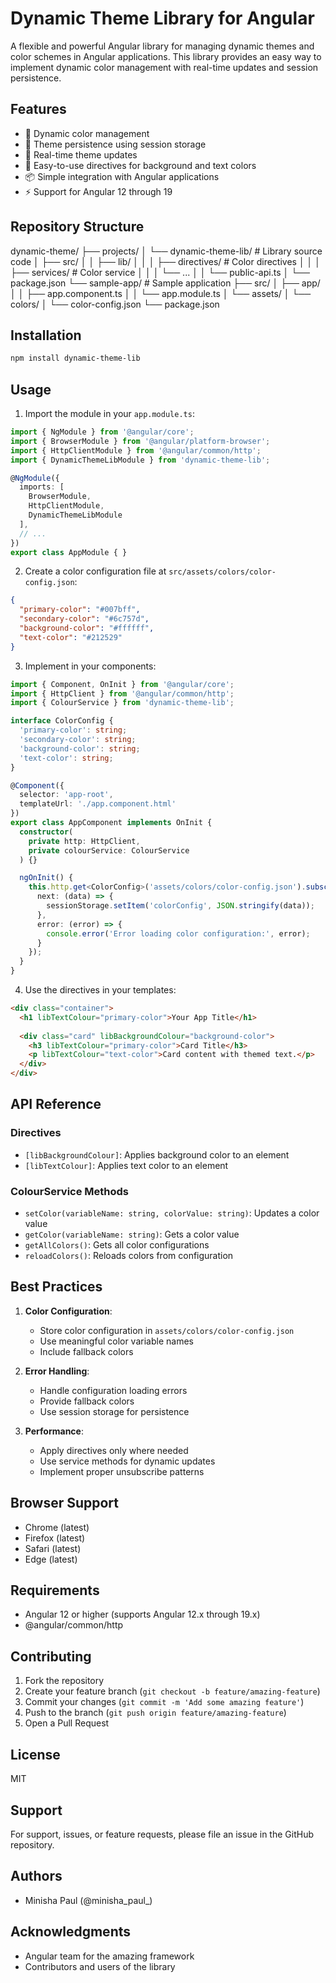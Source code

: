 # Dynamic Theme Library for Angular

A flexible and powerful Angular library for managing dynamic themes and color schemes in Angular applications. This library provides an easy way to implement dynamic color management with real-time updates and session persistence.

## Features

- 🎨 Dynamic color management
- 💾 Theme persistence using session storage
- 🔄 Real-time theme updates
- 🎯 Easy-to-use directives for background and text colors
- 📦 Simple integration with Angular applications
- ⚡ Support for Angular 12 through 19

## Repository Structure
dynamic-theme/
├── projects/
│ └── dynamic-theme-lib/ # Library source code
│ ├── src/
│ │ ├── lib/
│ │ │ ├── directives/ # Color directives
│ │ │ ├── services/ # Color service
│ │ │ └── ...
│ │ └── public-api.ts
│ └── package.json
└── sample-app/ # Sample application
├── src/
│ ├── app/
│ │ ├── app.component.ts
│ │ └── app.module.ts
│ └── assets/
│ └── colors/
│ └── color-config.json
└── package.json


## Installation

```bash
npm install dynamic-theme-lib
```

## Usage

1. Import the module in your `app.module.ts`:

```typescript
import { NgModule } from '@angular/core';
import { BrowserModule } from '@angular/platform-browser';
import { HttpClientModule } from '@angular/common/http';
import { DynamicThemeLibModule } from 'dynamic-theme-lib';

@NgModule({
  imports: [
    BrowserModule,
    HttpClientModule,
    DynamicThemeLibModule
  ],
  // ...
})
export class AppModule { }
```

2. Create a color configuration file at `src/assets/colors/color-config.json`:

```json
{
  "primary-color": "#007bff",
  "secondary-color": "#6c757d",
  "background-color": "#ffffff",
  "text-color": "#212529"
}
```

3. Implement in your components:

```typescript
import { Component, OnInit } from '@angular/core';
import { HttpClient } from '@angular/common/http';
import { ColourService } from 'dynamic-theme-lib';

interface ColorConfig {
  'primary-color': string;
  'secondary-color': string;
  'background-color': string;
  'text-color': string;
}

@Component({
  selector: 'app-root',
  templateUrl: './app.component.html'
})
export class AppComponent implements OnInit {
  constructor(
    private http: HttpClient,
    private colourService: ColourService
  ) {}

  ngOnInit() {
    this.http.get<ColorConfig>('assets/colors/color-config.json').subscribe({
      next: (data) => {
        sessionStorage.setItem('colorConfig', JSON.stringify(data));
      },
      error: (error) => {
        console.error('Error loading color configuration:', error);
      }
    });
  }
}
```

4. Use the directives in your templates:

```html
<div class="container">
  <h1 libTextColour="primary-color">Your App Title</h1>
  
  <div class="card" libBackgroundColour="background-color">
    <h3 libTextColour="primary-color">Card Title</h3>
    <p libTextColour="text-color">Card content with themed text.</p>
  </div>
</div>
```

## API Reference

### Directives

- `[libBackgroundColour]`: Applies background color to an element
- `[libTextColour]`: Applies text color to an element

### ColourService Methods

- `setColor(variableName: string, colorValue: string)`: Updates a color value
- `getColor(variableName: string)`: Gets a color value
- `getAllColors()`: Gets all color configurations
- `reloadColors()`: Reloads colors from configuration

## Best Practices

1. **Color Configuration**:
   - Store color configuration in `assets/colors/color-config.json`
   - Use meaningful color variable names
   - Include fallback colors

2. **Error Handling**:
   - Handle configuration loading errors
   - Provide fallback colors
   - Use session storage for persistence

3. **Performance**:
   - Apply directives only where needed
   - Use service methods for dynamic updates
   - Implement proper unsubscribe patterns

## Browser Support

- Chrome (latest)
- Firefox (latest)
- Safari (latest)
- Edge (latest)

## Requirements

- Angular 12 or higher (supports Angular 12.x through 19.x)
- @angular/common/http

## Contributing

1. Fork the repository
2. Create your feature branch (`git checkout -b feature/amazing-feature`)
3. Commit your changes (`git commit -m 'Add some amazing feature'`)
4. Push to the branch (`git push origin feature/amazing-feature`)
5. Open a Pull Request

## License

MIT

## Support

For support, issues, or feature requests, please file an issue in the GitHub repository.

## Authors

- Minisha Paul (@minisha_paul_)

## Acknowledgments

- Angular team for the amazing framework
- Contributors and users of the library
